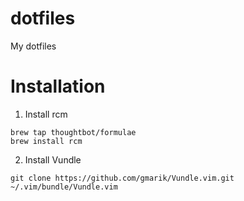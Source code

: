 dotfiles
========

My dotfiles

Installation
=============

1. Install rcm

``` shell
brew tap thoughtbot/formulae
brew install rcm
```

2. Install Vundle

``` shell
git clone https://github.com/gmarik/Vundle.vim.git ~/.vim/bundle/Vundle.vim
```
